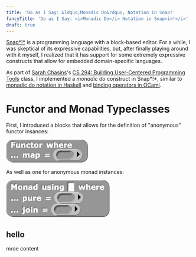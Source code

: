 ```yaml
---
title: 'Do as I Say: &ldquo;Monadic Do&rdquo; Notation in Snap!'
fancyTitle: 'Do as I Say: <i>Monadic Do</i> Notation in Snap<i>!</i>'
draft: true
---
```


[Snap*!*](https://snap.berkeley.edu/) is a programming language with a
block-based editor. For a while, I was skeptical of its expressive capabilities,
but, after finally playing around with it myself, I realized that it has support
for some extremely expressive constructs that allow for embedded domain-specific
languages.

As part of
[Sarah Chasins](https://schasins.com/)'s
[CS 294: Building User-Centered Programming Tools](http://schasins.com/cs294-usable-programming-2020/)
class, I implemented a *monadic do* construct in Snap*!*, similar to
[monadic do notation in Haskell](https://en.wikibooks.org/wiki/Haskell/do_notation)
and
[binding operators in OCaml](https://caml.inria.fr/pub/docs/manual-ocaml/bindingops.html). 


# Functor and Monad Typeclasses

First, I introduced a blocks that allows for the definition of "anonymous"
functor insances:

![The anonymous functor typeclass definition block.](functor.png)

As well as one for anonymous monad instances:

![This anonymous monad typeclass definition block.](monad.png)

## hello

mroe content
